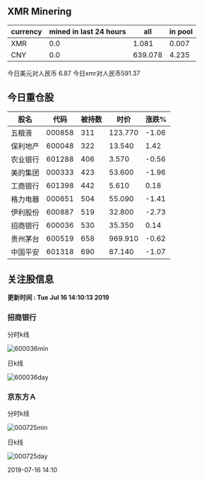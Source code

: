 ## XMR Minering

|currency|mined in last 24 hours|all|in pool|
|---|---|---|---|
|XMR|0.0|1.081|0.007|
|CNY|0.0|639.078|4.235|

今日美元对人民币 6.87	今日xmr对人民币591.37


## 今日重仓股 

|股名|代码|被持数|时价|涨跌%|
|---|---|---|---|---|
|五粮液|000858|311|123.770|-1.06|
|保利地产|600048|322|13.540|1.42|
|农业银行|601288|406|3.570|-0.56|
|美的集团|000333|423|53.600|-1.96|
|工商银行|601398|442|5.610|0.18|
|格力电器|000651|504|55.090|-1.41|
|伊利股份|600887|519|32.800|-2.73|
|招商银行|600036|530|35.350|0.14|
|贵州茅台|600519|658|969.910|-0.62|
|中国平安|601318|690|87.140|-1.07|

## 关注股信息
**更新时间 : Tue Jul 16 14:10:13 2019**
### 招商银行 
分时k线

![600036min](http://image.sinajs.cn/newchart/min/n/sh600036.gif)

日k线

![600036day](http://image.sinajs.cn/newchart/daily/n/sh600036.gif)

### 京东方Ａ 
分时k线

![000725min](http://image.sinajs.cn/newchart/min/n/sz000725.gif)

日k线

![000725day](http://image.sinajs.cn/newchart/daily/n/sz000725.gif)

2019-07-16 14:10